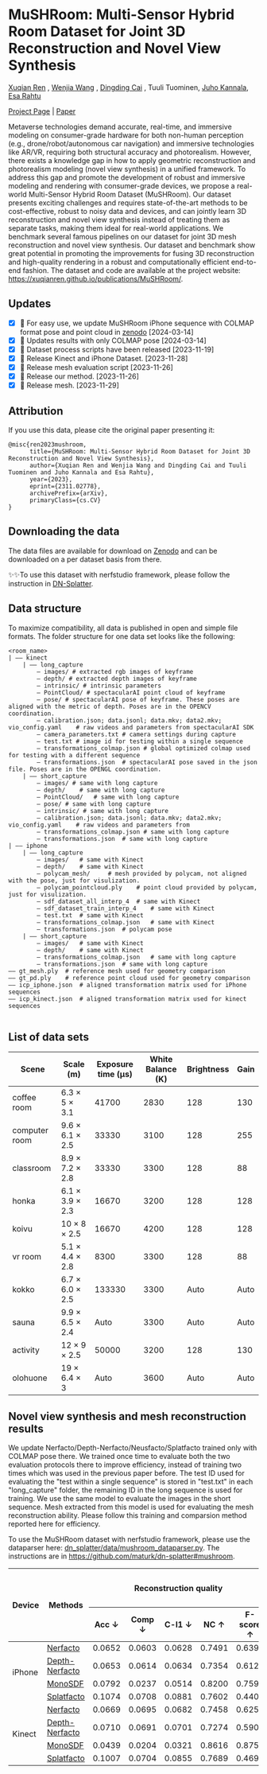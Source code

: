 # MuSHRoom: Multi-Sensor Hybrid Room Dataset for Joint 3D Reconstruction and Novel View Synthesis
 [Xuqian Ren](https://xuqianren.github.io/) ,  [Wenjia Wang](https://wenjiawang0312.github.io/) ,  [Dingding Cai](https://dingdingcai.github.io/) , Tuuli Tuominen,  [Juho Kannala](https://users.aalto.fi/~kannalj1/), [Esa Rahtu](https://esa.rahtu.fi/) 

[Project Page](https://xuqianren.github.io/publications/MuSHRoom/) | [Paper](https://arxiv.org/pdf/2311.02778.pdf)  


Metaverse technologies demand accurate, real-time, and immersive modeling on consumer-grade hardware for both non-human perception (e.g., drone/robot/autonomous car navigation) and immersive technologies like AR/VR, requiring both structural accuracy and photorealism. However, there exists a knowledge gap in how to apply geometric reconstruction and photorealism modeling (novel view synthesis) in a unified framework. To address this gap and promote the development of robust and immersive modeling and rendering with consumer-grade devices, we propose a real-world Multi-Sensor Hybrid Room Dataset (MuSHRoom). Our dataset presents exciting challenges and requires state-of-the-art methods to be cost-effective, robust to noisy data and devices, and can jointly learn 3D reconstruction and novel view synthesis instead of treating them as separate tasks, making them ideal for real-world applications. We benchmark several famous pipelines on our dataset for joint 3D mesh reconstruction and novel view synthesis. Our dataset and benchmark show great potential in promoting the improvements for fusing 3D reconstruction and high-quality rendering in a robust and computationally efficient end-to-end fashion. The dataset and code are available at the project website: https://xuqianren.github.io/publications/MuSHRoom/.

## Updates
* [x] 📣  For easy use, we update MuSHRoom iPhone sequence with COLMAP format pose and point cloud in [zenodo](https://zenodo.org/records/13986996) [2024-03-14]
* [x] 📣  Updates results with only COLMAP pose [2024-03-14]
* [x] 📣  Dataset process scripts have been released [2023-11-19]
* [x] 📣  Release Kinect and iPhone Dataset. [2023-11-28]
* [x] 📣  Release mesh evaluation script [2023-11-26]
* [x] 📣  Release our method. [2023-11-26]
* [x] 📣  Release mesh. [2023-11-29]

## Attribution
If you use this data, please cite the original paper presenting it:

```
@misc{ren2023mushroom,
      title={MuSHRoom: Multi-Sensor Hybrid Room Dataset for Joint 3D Reconstruction and Novel View Synthesis}, 
      author={Xuqian Ren and Wenjia Wang and Dingding Cai and Tuuli Tuominen and Juho Kannala and Esa Rahtu},
      year={2023},
      eprint={2311.02778},
      archivePrefix={arXiv},
      primaryClass={cs.CV}
}
```



## Downloading the data
The data files are available for download on [Zenodo](https://zenodo.org/communities/mushroom?q=&l=list&p=1&s=10&sort=newest) and can be downloaded on a per dataset basis from there. 

✨✨To use this dataset with nerfstudio framework, please follow the instruction in [DN-Splatter](https://github.com/maturk/dn-splatter?tab=readme-ov-file#supported-dataparsers).

<!-- iPhone data that contains the "images", "depth", "poses" can be downloaded from:
[Part1](https://zenodo.org/records/10154395),
[Part2](https://zenodo.org/records/10155482),
[Part3](https://zenodo.org/records/10155616)


[Mesh](https://zenodo.org/records/10156860) is the reference mesh.

If you want to try our method proposed in the paper, you can also download the generated data from iPhone [Part4](https://zenodo.org/records/10154510) and iPhone [Part5](https://zenodo.org/records/10151161). -->


## Data structure
To maximize compatibility, all data is published in open and simple file formats. The folder structure for one data set looks like the following:

```
<room_name>
| —— kinect
	| —— long_capture
		— images/ # extracted rgb images of keyframe
		— depth/ # extracted depth images of keyframe
		— intrinsic/ # intrinsic parameters
		— PointCloud/ # spectacularAI point cloud of keyframe
		— pose/	# spectacularAI pose of keyframe. These poses are aligned with the metric of depth. Poses are in the OPENCV coordination.
		— calibration.json; data.jsonl; data.mkv; data2.mkv; vio_config.yaml	# raw videos and parameters from spectacularAI SDK
		— camera_parameters.txt	# camera settings during capture
		— test.txt # image id for testing within a single sequence
		— transformations_colmap.json # global optimized colmap used for testing with a different sequence
		— transformations.json	# spectacularAI pose saved in the json file. Poses are in the OPENGL coordination.
	| —— short_capture
		— images/ # same with long capture
		— depth/	# same with long capture
		— PointCloud/	# same with long capture
		— pose/	# same with long capture
		— intrinsic/ # same with long capture
		— calibration.json; data.jsonl; data.mkv; data2.mkv; vio_config.yaml	# raw videos and parameters from 
		— transformations_colmap.json # same with long capture
		— transformations.json	# same with long capture
| —— iphone
	| —— long_capture
		— images/	# same with Kinect
		— depth/	# same with Kinect
		— polycam_mesh/		# mesh provided by polycam, not aligned with the pose, just for visulization.
		— polycam_pointcloud.ply	# point cloud provided by polycam, just for visulization.
		— sdf_dataset_all_interp_4	# same with Kinect
		— sdf_dataset_train_interp_4	# same with Kinect
		— test.txt	# same with Kinect
		— transformations_colmap.json	# same with Kinect
		— transformations.json	# polycam pose
	| —— short_capture
		— images/	# same with Kinect
		— depth/	# same with Kinect
		— transformations_colmap.json	# same with long capture
		— transformations.json	# same with long capture
—— gt_mesh.ply	# reference mesh used for geometry comparison
—— gt_pd.ply	# reference point cloud used for geometry comparison
—— icp_iphone.json	# aligned transformation matrix used for iPhone sequences
—— icp_kinect.json	# aligned transformation matrix used for kinect sequences
			
```

## List of data sets
| Scene         | Scale (m)                     |  Exposure time (µs) |  White Balance (K)  |  Brightness |  Gain
|---------------|-------------------------------|-------------------------------------|-------------------------------------|-------------------------------------|-------------------------------------|
| coffee room   | 6.3 $\times$ 5 $\times$ 3.1    | 41700    | 2830                                                          |  128         |  130
| computer room | 9.6 $\times$ 6.1 $\times$ 2.5 | 33330    | 3100                                                          |  128         |  255
| classroom     | 8.9 $\times$ 7.2 $\times$ 2.8 | 33330            | 3300                                                         | 128        | 88  
| honka         | 6.1 $\times$ 3.9 $\times$ 2.3 | 16670              |3200                                                         |  128        | 128 
| koivu         | 10 $\times$ 8 $\times$ 2.5    | 16670                |4200                                                         | 128        |  128
| vr room       | 5.1 $\times$ 4.4 $\times$ 2.8 | 8300              |3300                                                          | 128         | 88
| kokko         | 6.7 $\times$ 6.0 $\times$ 2.5 | 133330            |3300                                                         | Auto       | Auto 
| sauna         | 9.9 $\times$ 6.5 $\times$ 2.4 | Auto                |3300                                                          |  Auto        |  Auto
| activity      | 12 $\times$ 9 $\times$ 2.5    | 50000                |3200                                                          | 128        | 130
| olohuone      | 19 $\times$ 6.4 $\times$ 3    | Auto             |3600                                                          | Auto        | Auto


## Novel view synthesis and mesh reconstruction results

We update Nerfacto/Depth-Nerfacto/Neusfacto/Splatfacto trained only with COLMAP pose there. We trained once time to evaluate both the two evaluation protocols there to improve efficiency, instead of training two times which was used in the previous paper before. The test ID used for evaluating the "test within a single sequence" is stored in "test.txt" in each "long_capture" folder, the remaining ID in the long sequence is used for training. We use the same model to evaluate the images in the short sequence. Mesh extracted from this model is used for evaluating the mesh reconstruction ability. Please follow this training and comparsion method reported here for efficiency.

To use the MuSHRoom dataset with nerfstudio framework, please use the dataparser here: [dn_splatter/data/mushroom_dataparser.py](https://github.com/maturk/dn-splatter/blob/main/dn_splatter/data/mushroom_dataparser.py). The instructions are in https://github.com/maturk/dn-splatter#mushroom.


</style>
<table class="tg">
<thead>
  <tr>
    <th class="tg-c3ow" rowspan="3">Device</th>
    <th class="tg-c3ow" rowspan="3">Methods</th>
    <th class="tg-c3ow" colspan="5" rowspan="2">Reconstruction quality</th>
    <th class="tg-c3ow" colspan="6">Rendering quality</th>
  </tr>
  <tr>
    <th class="tg-c3ow" colspan="3">Test within a single sequence</th>
    <th class="tg-c3ow" colspan="3">Test with a different sequence</th>
  </tr>
  <tr>
    <th class="tg-c3ow"><span class="latex">Acc ↓</span></th>
    <th class="tg-c3ow">Comp ↓</th>
    <th class="tg-c3ow">C-l1 ↓</th>
    <th class="tg-c3ow">NC ↑</th>
    <th class="tg-c3ow">F-score ↑</th>
    <th class="tg-c3ow">PSNR ↑</th>
    <th class="tg-c3ow">SSIM ↑</th>
    <th class="tg-c3ow">LPIPS ↓</th>
    <th class="tg-c3ow">PSNR ↑</th>
    <th class="tg-c3ow">SSIM ↑</th>
    <th class="tg-c3ow">LPIPS ↓</th>
  </tr>
</thead>
<tbody>
  <tr>
    <td class="tg-c3ow" rowspan="4">iPhone</td>
    <td class="tg-c3ow"><a href="https://github.com/nerfstudio-project/nerfstudio">Nerfacto</a></td>
    <td class="tg-c3ow">0.0652</td>
    <td class="tg-c3ow">0.0603</td>
    <td class="tg-c3ow">0.0628</td>
    <td class="tg-c3ow">0.7491</td>
    <td class="tg-c3ow">0.6390</td>
    <td class="tg-c3ow">20.83</td>
    <td class="tg-c3ow">0.7653</td>
    <td class="tg-c3ow">0.2506</td>
    <td class="tg-c3ow">20.36</td>
    <td class="tg-c3ow">0.7448</td>
    <td class="tg-c3ow">0.2781</td>
  </tr>
  <tr>
    <td class="tg-c3ow"><a href="https://github.com/nerfstudio-project/nerfstudio">Depth-Nerfacto</a></td>
    <td class="tg-c3ow">0.0653</td>
    <td class="tg-c3ow">0.0614</td>
    <td class="tg-c3ow">0.0634</td>
    <td class="tg-c3ow">0.7354</td>
    <td class="tg-c3ow">0.6126</td>
    <td class="tg-c3ow">21.23</td>
    <td class="tg-c3ow">0.7623</td>
    <td class="tg-c3ow">0.2612</td>
    <td class="tg-c3ow">20.67</td>
    <td class="tg-c3ow">0.7423</td>
    <td class="tg-c3ow">0.2873</td>
  </tr>
  <tr>
    <td class="tg-c3ow"><a href="https://github.com/autonomousvision/sdfstudio">MonoSDF</a></td>
    <td class="tg-c3ow">0.0792</td>
    <td class="tg-c3ow">0.0237</td>
    <td class="tg-c3ow">0.0514</td>
    <td class="tg-c3ow">0.8200</td>
    <td class="tg-c3ow">0.7596</td>
    <td class="tg-c3ow">19.79</td>
    <td class="tg-c3ow">0.6972</td>
    <td class="tg-c3ow">0.4122</td>
    <td class="tg-c3ow">17.92</td>
    <td class="tg-c3ow">0.6683</td>
    <td class="tg-c3ow">0.4384</td>
  </tr>
  <tr>
    <td class="tg-c3ow"><a href="https://docs.nerf.studio/nerfology/methods/splat.html">Splatfacto</a></td>
    <td class="tg-c3ow">0.1074</td>
    <td class="tg-c3ow">0.0708</td>
    <td class="tg-c3ow">0.0881</td>
    <td class="tg-c3ow">0.7602</td>
    <td class="tg-c3ow">0.4405</td>
    <td class="tg-c3ow">24.22</td>
    <td class="tg-c3ow">0.8375</td>
    <td class="tg-c3ow">0.1421</td>
    <td class="tg-c3ow">21.39</td>
    <td class="tg-c3ow">0.7738</td>
    <td class="tg-c3ow">0.1986</td>
  </tr>
  <tr>
    <td class="tg-c3ow" rowspan="4">Kinect</td>
    <td class="tg-c3ow"><a href="https://github.com/nerfstudio-project/nerfstudio">Nerfacto</a></td>
    <td class="tg-c3ow">0.0669</td>
    <td class="tg-c3ow">0.0695</td>
    <td class="tg-c3ow">0.0682</td>
    <td class="tg-c3ow">0.7458</td>
    <td class="tg-c3ow">0.6252</td>
    <td class="tg-c3ow">23.89</td>
    <td class="tg-c3ow">0.8375</td>
    <td class="tg-c3ow">0.2048</td>
    <td class="tg-c3ow">22.43</td>
    <td class="tg-c3ow">0.8331</td>
    <td class="tg-c3ow">0.2010</td>
  </tr>
  <tr>
    <td class="tg-c3ow"><a href="https://github.com/nerfstudio-project/nerfstudio">Depth-Nerfacto</a></td>
    <td class="tg-c3ow">0.0710</td>
    <td class="tg-c3ow">0.0691</td>
    <td class="tg-c3ow">0.0701</td>
    <td class="tg-c3ow">0.7274</td>
    <td class="tg-c3ow">0.5905</td>
    <td class="tg-c3ow">24.21</td>
    <td class="tg-c3ow">0.8370</td>
    <td class="tg-c3ow">0.2107</td>
    <td class="tg-c3ow">22.77</td>
    <td class="tg-c3ow">0.8345</td>
    <td class="tg-c3ow">0.2036</td>
  </tr>
  <tr>
    <td class="tg-c3ow"><a href="https://github.com/autonomousvision/sdfstudio">MonoSDF</a></td>
    <td class="tg-c3ow">0.0439</td>
    <td class="tg-c3ow">0.0204</td>
    <td class="tg-c3ow">0.0321</td>
    <td class="tg-c3ow">0.8616</td>
    <td class="tg-c3ow">0.8753</td>
    <td class="tg-c3ow">23.05</td>
    <td class="tg-c3ow">0.8315</td>
    <td class="tg-c3ow">0.2434</td>
    <td class="tg-c3ow">21.60</td>
    <td class="tg-c3ow">0.8267</td>
    <td class="tg-c3ow">0.2219</td>
  </tr>
  <tr>
    <td class="tg-c3ow"><a href="https://docs.nerf.studio/nerfology/methods/splat.html">Splatfacto</a></td>
    <td class="tg-c3ow">0.1007</td>
    <td class="tg-c3ow">0.0704</td>
    <td class="tg-c3ow">0.0855</td>
    <td class="tg-c3ow">0.7689</td>
    <td class="tg-c3ow">0.4697</td>
    <td class="tg-c3ow">26.07</td>
    <td class="tg-c3ow">0.8844</td>
    <td class="tg-c3ow">0.1378</td>
    <td class="tg-c3ow">23.28</td>
    <td class="tg-c3ow">0.8604</td>
    <td class="tg-c3ow">0.1579</td>
  </tr>
</tbody>
</table>


